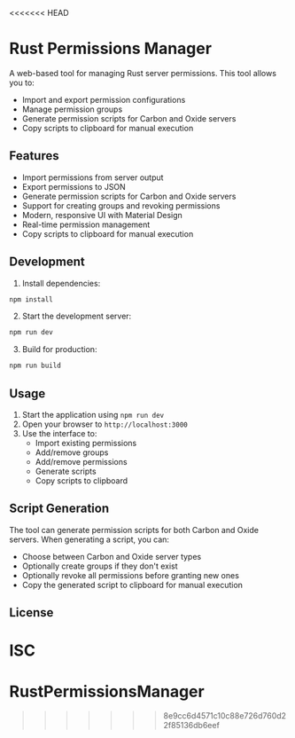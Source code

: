 <<<<<<< HEAD
# Rust Permissions Manager

A web-based tool for managing Rust server permissions. This tool allows you to:
- Import and export permission configurations
- Manage permission groups
- Generate permission scripts for Carbon and Oxide servers
- Copy scripts to clipboard for manual execution

## Features

- Import permissions from server output
- Export permissions to JSON
- Generate permission scripts for Carbon and Oxide servers
- Support for creating groups and revoking permissions
- Modern, responsive UI with Material Design
- Real-time permission management
- Copy scripts to clipboard for manual execution

## Development

1. Install dependencies:
```bash
npm install
```

2. Start the development server:
```bash
npm run dev
```

3. Build for production:
```bash
npm run build
```

## Usage

1. Start the application using `npm run dev`
2. Open your browser to `http://localhost:3000`
3. Use the interface to:
   - Import existing permissions
   - Add/remove groups
   - Add/remove permissions
   - Generate scripts
   - Copy scripts to clipboard

## Script Generation

The tool can generate permission scripts for both Carbon and Oxide servers. When generating a script, you can:

- Choose between Carbon and Oxide server types
- Optionally create groups if they don't exist
- Optionally revoke all permissions before granting new ones
- Copy the generated script to clipboard for manual execution

## License

ISC 
=======
# RustPermissionsManager
>>>>>>> 8e9cc6d4571c10c88e726d760d22f85136db6eef
